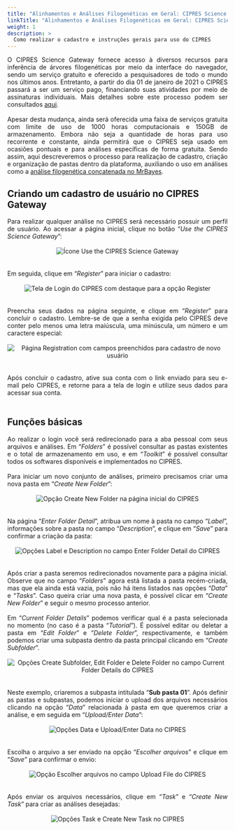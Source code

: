 ```yaml
---
title: "Alinhamentos e Análises Filogenéticas em Geral: CIPRES Science Gateway"
linkTitle: "Alinhamentos e Análises Filogenéticas em Geral: CIPRES Science Gateway"
weight: 1
description: >
  Como realizar o cadastro e instruções gerais para uso do CIPRES
---
```

<div align="justify">
O CIPRES Science Gateway fornece acesso à diversos recursos para inferência de árvores filogenéticas por meio da interface do navegador, sendo um serviço gratuito e oferecido a pesquisadores de todo o mundo nos últimos anos. Entretanto, a partir do dia 01 de janeiro de 2021 o CIPRES passará a ser um serviço pago, financiando suas atividades por meio de assinaturas individuais. Mais detalhes sobre este processo podem ser consultados <a href="http://www.phylo.org/index.php/help/subscriptions.html">aqui</a>.
<br><br>
Apesar desta mudança, ainda será oferecida uma faixa de serviços gratuita com limite de uso de 1000 horas computacionais e 150GB de armazenamento. Embora não seja a quantidade de horas para uso recorrente e constante, ainda permitirá que o CIPRES seja usado em ocasiões pontuais e para análises específicas de forma gratuita. Sendo assim, aqui descreveremos o processo para realização de cadastro, criação e organização de pastas dentro da plataforma, auxiliando o uso em análises como a <a href="https://cursodefilogeniaufpr.netlify.app/docs/praticas/aula_06/#an%C3%A1lise-filogen%C3%A9tica-de-infer%C3%AAncia-bayesiana-com-o-mrbayes-com-o-cipres">análise filogenética concatenada no MrBayes</a>.
</div>

## Criando um cadastro de usuário no CIPRES Gateway

<div align="justify">
Para realizar qualquer análise no CIPRES será necessário possuir um perfil de usuário. Ao acessar a página inicial, clique no botão “<i>Use the CIPRES Science Gateway</i>”:
<br><br>
<center>
<img src="https://raw.githubusercontent.com/desirrepetters/cursodefilogenia.ufpr/master/userguide/content/pt-br/docs/cadastros/img/cipres/cipres_1.png" alt="Ícone Use the CIPRES Science Gateway" align="center">
</center>
<br><br>
Em seguida, clique em “<i>Register</i>” para iniciar o cadastro:
<br><br>
<center>
<img src="https://raw.githubusercontent.com/desirrepetters/cursodefilogenia.ufpr/master/userguide/content/pt-br/docs/cadastros/img/cipres/cipres_2.png" alt="Tela de Login do CIPRES com destaque para a opção Register" align="center">
</center>
<br><br>
Preencha seus dados na página seguinte, e clique em “<i>Register</i>” para concluir o cadastro. Lembre-se de que a senha exigida pelo CIPRES deve conter pelo menos uma letra maiúscula, uma minúscula, um número e um caractere especial:
<br><br>
<center>
<img src="https://raw.githubusercontent.com/desirrepetters/cursodefilogenia.ufpr/master/userguide/content/pt-br/docs/cadastros/img/cipres/cipres_3.png" alt="Página Registration com campos preenchidos para cadastro de novo usuário" align="center">
</center>
<br><br>
Após concluir o cadastro, ative sua conta com o link enviado para seu e-mail pelo CIPRES, e retorne para a tela de login e utilize seus dados para acessar sua conta.
<br><br>
</div>

## Funções básicas

<div align="justify">
Ao realizar o login você será redirecionado para a aba pessoal com seus arquivos e análises. Em “<i>Folders</i>” é possível consultar as pastas existentes e o total de armazenamento em uso, e em “<i>Toolkit</i>” é possível consultar todos os softwares disponíveis e implementados no CIPRES.
<br><br>
Para iniciar um novo conjunto de análises, primeiro precisamos criar uma nova pasta em “<i>Create New Folder</i>”:
<br><br>
<center>
<img src="https://raw.githubusercontent.com/desirrepetters/cursodefilogenia.ufpr/master/userguide/content/pt-br/docs/cadastros/img/cipres/cipres_4.png" alt="Opção Create New Folder na página inicial do CIPRES" align="center">
</center>
<br><br>
Na página “<i>Enter Folder Detail</i>”, atribua um nome à pasta no campo “<i>Label</i>”, informações sobre a pasta no campo “<i>Description</i>”, e clique em “<i>Save</i>” para confirmar a criação da pasta:
<br><br>
<center>
<img src="https://raw.githubusercontent.com/desirrepetters/cursodefilogenia.ufpr/master/userguide/content/pt-br/docs/cadastros/img/cipres/cipres_5.png" alt="Opções Label e Description no campo Enter Folder Detail do CIPRES" align="center">
</center>
<br><br>
Após criar a pasta seremos redirecionados novamente para a página inicial. Observe que no campo “<i>Folders</i>” agora está listada a pasta recém-criada, mas que ela ainda está vazia, pois não há itens listados nas opções “<i>Data</i>” e “<i>Tasks</i>”. Caso queira criar uma nova pasta, é possível clicar em “<i>Create New Folder</i>” e seguir o mesmo processo anterior.
<br><br>
Em “<i>Current Folder Details</i>” podemos verificar qual é a pasta selecionada no momento (no caso é a pasta “<i>Tutorial</i>”). É possível editar ou deletar a pasta em “<i>Edit Folder</i>” e “<i>Delete Folder</i>”, respectivamente, e também podemos criar uma subpasta dentro da pasta principal clicando em “<i>Create Subfolder</i>”. 
<br><br>
<center>
<img src="https://raw.githubusercontent.com/desirrepetters/cursodefilogenia.ufpr/master/userguide/content/pt-br/docs/cadastros/img/cipres/cipres_6.png" alt="Opções Create Subfolder, Edit Folder e Delete Folder no campo Current Folder Details do CIPRES" align="center">
</center>
<br><br>
Neste exemplo, criaremos a subpasta intitulada “<b>Sub pasta 01</b>”. Após definir as pastas e subpastas, podemos iniciar o upload dos arquivos necessários clicando na opção “<i>Data</i>” relacionada à pasta em que queremos criar a análise, e em seguida em “<i>Upload/Enter Data</i>”:
<br><br>
<center>
<img src="https://raw.githubusercontent.com/desirrepetters/cursodefilogenia.ufpr/master/userguide/content/pt-br/docs/cadastros/img/cipres/cipres_7.png" alt="Opções Data e Upload/Enter Data no CIPRES" align="center">
</center>
<br><br>
Escolha o arquivo a ser enviado na opção “<i>Escolher arquivos</i>” e clique em “<i>Save</i>” para confirmar o envio:
<br><br>
<center>
<img src="https://raw.githubusercontent.com/desirrepetters/cursodefilogenia.ufpr/master/userguide/content/pt-br/docs/cadastros/img/cipres/cipres_8.png" alt="Opção Escolher arquivos no campo Upload File do CIPRES" align="center">
</center>
<br><br>
Após enviar os arquivos necessários, clique em “<i>Task</i>” e “<i>Create New Task</i>” para criar as análises desejadas:
<br><br>
<center>
<img src="https://raw.githubusercontent.com/desirrepetters/cursodefilogenia.ufpr/master/userguide/content/pt-br/docs/cadastros/img/cipres/cipres_9.png" alt="Opções Task e Create New Task no CIPRES" align="center">
</center>
<br><br>
</div>

